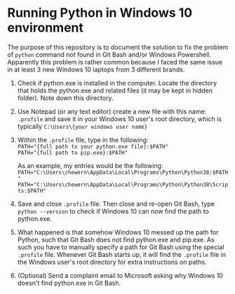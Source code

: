 # Running Python in Windows 10 environment

The purpose of this repository is to document the solution to fix the problem of `python` command not 
found in Git Bash and/or Windows Powershell. Apparently this problem is rather common because I faced
the same issue in at least 3 new Windows 10 laptops from 3 different brands. 

1.    Check if python.exe is installed in the computer. Locate the directory that holds the python.exe
and related files (it may be kept in hidden folder). Note down this directory.

2.    Use Notepad (or any text editor) create a new file with this name: `.profile` and save it in your 
Windows 10 user's root directory, which is typically `C:\Users\{your windows user name}`

3.    Within the `.profile` file, type in the following:  
            `PATH="{full path to your python.exe file}:$PATH"`  
            `PATH="{full path to pip.exe}:$PATH"`  
      
      As an example, my entries would be the following:  
            `PATH="C:\Users\chewern\AppData\Local\Programs\Python\Python38:$PATH"`  
            `PATH="C:\Users\chewern\AppData\Local\Programs\Python\Python38\Scripts:$PATH"`

4.    Save and close `.profile` file. Then close and re-open Git Bash, type `python --version` to check if 
Windows 10 can now find the path to python.exe.

5.    What happened is that somehow Windows 10 messed up the path for Python, such that Git Bash does not find
python.exe and pip.exe. As such you have to manually specify a path for Git Bash using the special `.profile` file.
Whenever Git Bash starts up, it will find the `.profile` file in the Windows user's root directory for extra 
instructions on paths.

6.    (Optional) Send a complaint email to Microsoft asking why Windows 10 doesn't find python.exe in Git Bash.
